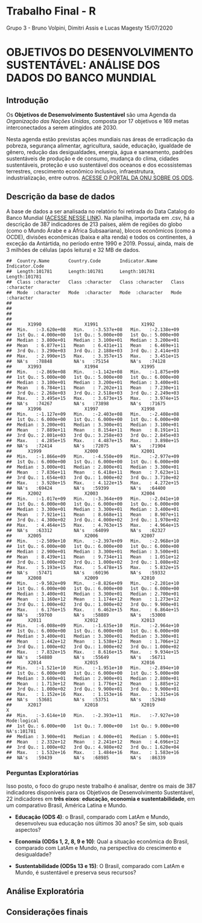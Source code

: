 Trabalho Final - R
================
Grupo 3 - Bruno Volpini, Dimitri Assis e Lucas Magesty
15/07/2020

# OBJETIVOS DO DESENVOLVIMENTO SUSTENTÁVEL: ANÁLISE DOS DADOS DO BANCO MUNDIAL

## Introdução

Os **Objetivos de Desenvolvimento Sustentável** são uma Agenda da
*Organização das Nações Unidas*, composta por 17 objetivos e 169 metas
interconectados a serem atingidos até 2030.

Nesta agenda estão previstas ações mundiais nas áreas de erradicação da
pobreza, segurança alimentar, agricultura, saúde, educação, igualdade de
gênero, redução das desigualdades, energia, água e saneamento, padrões
sustentáveis de produção e de consumo, mudança do clima, cidades
sustentáveis, proteção e uso sustentável dos oceanos e dos ecossistemas
terrestres, crescimento econômico inclusivo, infraestrutura,
industrialização, entre outros. [ACESSE O PORTAL DA ONU SOBRE OS
ODS](https://www.un.org/sustainabledevelopment/sustainable-development-goals/).

## Descrição da base de dados

A base de dados a ser analisada no relatório foi retirada do Data
Catalog do Banco Mundial ([ACESSE NESSE
LINK](https://datacatalog.worldbank.org/dataset/sustainable-development-goals)).
Na planilha, importada em .csv, há a descrição de 387 indicadores de 213
países, além de regiões do globo (como o Mundo Árabe e a África
Subsaariana), blocos econômicos (como a OCDE), divisões econômicas
(baixa e alta renda) e todos os continentes, à exceção da Antártida, no
período entre 1990 e 2019. Possui, ainda, mais de 3 milhões de células
(após leitura) e 32 MB de dados.

    ##  Country.Name       Country.Code       Indicator.Name     Indicator.Code    
    ##  Length:101781      Length:101781      Length:101781      Length:101781     
    ##  Class :character   Class :character   Class :character   Class :character  
    ##  Mode  :character   Mode  :character   Mode  :character   Mode  :character  
    ##                                                                             
    ##                                                                             
    ##                                                                             
    ##                                                                             
    ##      X1990                X1991                X1992           
    ##  Min.   :-3.620e+08   Min.   :-3.537e+08   Min.   :-2.138e+09  
    ##  1st Qu.: 4.000e+00   1st Qu.: 5.000e+00   1st Qu.: 5.000e+00  
    ##  Median : 3.800e+01   Median : 3.100e+01   Median : 3.200e+01  
    ##  Mean   : 6.877e+11   Mean   : 6.431e+11   Mean   : 6.469e+11  
    ##  3rd Qu.: 3.290e+03   3rd Qu.: 2.188e+03   3rd Qu.: 2.414e+03  
    ##  Max.   : 2.990e+15   Max.   : 3.357e+15   Max.   : 3.451e+15  
    ##  NA's   :78848        NA's   :75154        NA's   :74128       
    ##      X1993                X1994                X1995           
    ##  Min.   :-2.869e+08   Min.   :-1.142e+08   Min.   :-1.875e+09  
    ##  1st Qu.: 5.000e+00   1st Qu.: 5.000e+00   1st Qu.: 6.000e+00  
    ##  Median : 3.100e+01   Median : 3.200e+01   Median : 3.400e+01  
    ##  Mean   : 6.784e+11   Mean   : 7.202e+11   Mean   : 7.230e+11  
    ##  3rd Qu.: 2.268e+03   3rd Qu.: 2.518e+03   3rd Qu.: 2.249e+03  
    ##  Max.   : 3.495e+15   Max.   : 3.673e+15   Max.   : 3.974e+15  
    ##  NA's   :74267        NA's   :73898        NA's   :71675       
    ##      X1996                X1997                X1998           
    ##  Min.   :-1.127e+09   Min.   :-2.403e+08   Min.   :-2.408e+08  
    ##  1st Qu.: 6.000e+00   1st Qu.: 6.000e+00   1st Qu.: 6.000e+00  
    ##  Median : 3.200e+01   Median : 3.300e+01   Median : 3.100e+01  
    ##  Mean   : 7.889e+11   Mean   : 8.154e+11   Mean   : 8.191e+11  
    ##  3rd Qu.: 2.801e+03   3rd Qu.: 3.258e+03   3rd Qu.: 2.845e+03  
    ##  Max.   : 4.285e+15   Max.   : 4.487e+15   Max.   : 3.898e+15  
    ##  NA's   :72414        NA's   :72075        NA's   :71904       
    ##      X1999                X2000                X2001           
    ##  Min.   :-1.866e+09   Min.   :-4.550e+09   Min.   :-2.977e+09  
    ##  1st Qu.: 6.000e+00   1st Qu.: 6.000e+00   1st Qu.: 6.000e+00  
    ##  Median : 3.000e+01   Median : 2.800e+01   Median : 3.300e+01  
    ##  Mean   : 7.836e+11   Mean   : 6.418e+11   Mean   : 7.623e+11  
    ##  3rd Qu.: 1.654e+03   3rd Qu.: 1.000e+02   3rd Qu.: 3.710e+02  
    ##  Max.   : 3.928e+15   Max.   : 4.122e+15   Max.   : 4.272e+15  
    ##  NA's   :69424        NA's   :59399        NA's   :64400       
    ##      X2002                X2003                X2004           
    ##  Min.   :-1.017e+09   Min.   :-3.364e+09   Min.   :-2.041e+10  
    ##  1st Qu.: 6.000e+00   1st Qu.: 6.000e+00   1st Qu.: 6.000e+00  
    ##  Median : 3.300e+01   Median : 3.300e+01   Median : 3.400e+01  
    ##  Mean   : 7.921e+11   Mean   : 8.668e+11   Mean   : 8.907e+11  
    ##  3rd Qu.: 4.300e+02   3rd Qu.: 4.000e+02   3rd Qu.: 1.970e+02  
    ##  Max.   : 4.464e+15   Max.   : 4.763e+15   Max.   : 4.964e+15  
    ##  NA's   :63312        NA's   :64099        NA's   :62327       
    ##      X2005                X2006                X2007           
    ##  Min.   :-2.509e+10   Min.   :-2.397e+09   Min.   :-2.968e+10  
    ##  1st Qu.: 6.000e+00   1st Qu.: 6.000e+00   1st Qu.: 6.000e+00  
    ##  Median : 2.900e+01   Median : 3.300e+01   Median : 3.500e+01  
    ##  Mean   : 8.439e+11   Mean   : 9.734e+11   Mean   : 1.051e+12  
    ##  3rd Qu.: 1.000e+02   3rd Qu.: 1.000e+02   3rd Qu.: 1.080e+02  
    ##  Max.   : 5.193e+15   Max.   : 5.478e+15   Max.   : 5.832e+15  
    ##  NA's   :57471        NA's   :60196        NA's   :59332       
    ##      X2008                X2009                X2010           
    ##  Min.   :-9.502e+09   Min.   :-8.826e+09   Min.   :-2.201e+10  
    ##  1st Qu.: 6.000e+00   1st Qu.: 6.000e+00   1st Qu.: 6.000e+00  
    ##  Median : 3.400e+01   Median : 3.300e+01   Median : 2.700e+01  
    ##  Mean   : 1.160e+12   Mean   : 1.174e+12   Mean   : 1.273e+12  
    ##  3rd Qu.: 1.000e+02   3rd Qu.: 1.000e+02   3rd Qu.: 9.900e+01  
    ##  Max.   : 6.176e+15   Max.   : 6.462e+15   Max.   : 6.864e+15  
    ##  NA's   :59760        NA's   :58889        NA's   :53008       
    ##      X2011                X2012                X2013           
    ##  Min.   :-6.008e+09   Min.   :-1.635e+10   Min.   :-2.964e+10  
    ##  1st Qu.: 6.000e+00   1st Qu.: 6.000e+00   1st Qu.: 6.000e+00  
    ##  Median : 3.400e+01   Median : 3.300e+01   Median : 3.300e+01  
    ##  Mean   : 1.442e+12   Mean   : 1.538e+12   Mean   : 1.706e+12  
    ##  3rd Qu.: 1.000e+02   3rd Qu.: 1.000e+02   3rd Qu.: 1.000e+02  
    ##  Max.   : 7.832e+15   Max.   : 8.616e+15   Max.   : 9.934e+15  
    ##  NA's   :54880        NA's   :55649        NA's   :56711       
    ##      X2014                X2015                X2016           
    ##  Min.   :-1.521e+10   Min.   :-1.951e+10   Min.   :-2.894e+10  
    ##  1st Qu.: 6.000e+00   1st Qu.: 6.000e+00   1st Qu.: 5.000e+00  
    ##  Median : 3.600e+01   Median : 2.900e+01   Median : 2.800e+01  
    ##  Mean   : 1.713e+12   Mean   : 1.776e+12   Mean   : 1.885e+12  
    ##  3rd Qu.: 1.000e+02   3rd Qu.: 9.900e+01   3rd Qu.: 9.900e+01  
    ##  Max.   : 1.152e+16   Max.   : 1.153e+16   Max.   : 1.315e+16  
    ##  NA's   :53681        NA's   :53751        NA's   :52940       
    ##      X2017                X2018                X2019               X          
    ##  Min.   :-3.614e+10   Min.   :-2.393e+11   Min.   :-7.927e+10   Mode:logical  
    ##  1st Qu.: 6.000e+00   1st Qu.: 7.000e+00   1st Qu.: 9.000e+00   NA's:101781   
    ##  Median : 3.900e+01   Median : 4.000e+01   Median : 5.000e+01                 
    ##  Mean   : 2.332e+12   Mean   : 2.241e+12   Mean   : 4.696e+12                 
    ##  3rd Qu.: 1.000e+02   3rd Qu.: 4.980e+02   3rd Qu.: 1.620e+04                 
    ##  Max.   : 1.532e+16   Max.   : 1.484e+16   Max.   : 1.583e+16                 
    ##  NA's   :59439        NA's   :68985        NA's   :86339

### Perguntas Exploratórias

Isso posto, o foco do grupo neste trabalho é analisar, dentre os mais de
387 indicadores disponíveis para os Objetivos de Desenvolvimento
Sustentável, 22 indicadores em **três eixos**: **educação, economia e
sustentabilidade**, em um comparativo Brasil, América Latina e Mundo.

  - **Educação (ODS 4)**: o Brasil, comparado com LatAm e Mundo,
    desenvolveu sua educação nos últimos 30 anos? Se sim, sob quais
    aspectos?

  - **Economia (ODSs 1, 2, 8, 9 e 10)**: Qual a situação econômica do
    Brasil, comparado com LatAm e Mundo, na perspectiva do crescimento e
    desigualdade?

  - **Sustentabilidade (ODSs 13 e 15)**: O Brasil, comparado com LatAm e
    Mundo, é sustentável e preserva seus recursos?

## Análise Exploratória

## Considerações finais
